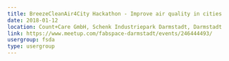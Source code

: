 ```yaml
---
title: BreezeCleanAir4City Hackathon - Improve air quality in cities
date: 2018-01-12
location: Count+Care GmbH, Schenk Industriepark Darmstadt, Darmstadt
link: https://www.meetup.com/fabspace-darmstadt/events/246444493/
usergroup: fsda
type: usergroup
---
```


